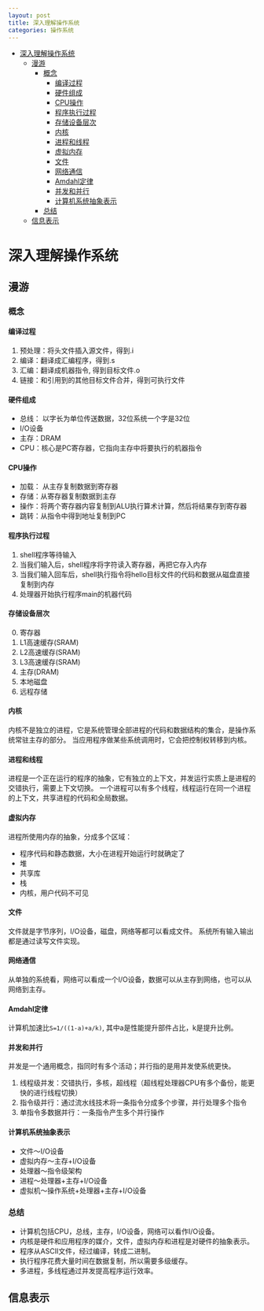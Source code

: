 ```yaml
---
layout: post
title: 深入理解操作系统
categories: 操作系统
---
```


- [深入理解操作系统](#深入理解操作系统)
  - [漫游](#漫游)
    - [概念](#概念)
      - [编译过程](#编译过程)
      - [硬件组成](#硬件组成)
      - [CPU操作](#cpu操作)
      - [程序执行过程](#程序执行过程)
      - [存储设备层次](#存储设备层次)
      - [内核](#内核)
      - [进程和线程](#进程和线程)
      - [虚拟内存](#虚拟内存)
      - [文件](#文件)
      - [网络通信](#网络通信)
      - [Amdahl定律](#amdahl定律)
      - [并发和并行](#并发和并行)
      - [计算机系统抽象表示](#计算机系统抽象表示)
    - [总结](#总结)
  - [信息表示](#信息表示)

# 深入理解操作系统

## 漫游
### 概念
#### 编译过程
1. 预处理：将头文件插入源文件，得到.i
2. 编译：翻译成汇编程序，得到.s
3. 汇编：翻译成机器指令, 得到目标文件.o
4. 链接：和引用到的其他目标文件合并，得到可执行文件

#### 硬件组成
* 总线： 以字长为单位传送数据，32位系统一个字是32位
* I/O设备
* 主存：DRAM
* CPU：核心是PC寄存器，它指向主存中将要执行的机器指令

#### CPU操作
* 加载： 从主存复制数据到寄存器
* 存储：从寄存器复制数据到主存
* 操作：将两个寄存器内容复制到ALU执行算术计算，然后将结果存到寄存器
* 跳转：从指令中得到地址复制到PC

#### 程序执行过程
1. shell程序等待输入
2. 当我们输入后，shell程序将字符读入寄存器，再把它存入内存
3. 当我们输入回车后，shell执行指令将hello目标文件的代码和数据从磁盘直接复制到内存
4. 处理器开始执行程序main的机器代码

#### 存储设备层次
0. 寄存器
1. L1高速缓存(SRAM)
2. L2高速缓存(SRAM)
3. L3高速缓存(SRAM)
4. 主存(DRAM)
5. 本地磁盘
6. 远程存储

#### 内核
内核不是独立的进程，它是系统管理全部进程的代码和数据结构的集合，是操作系统常驻主存的部分。
当应用程序做某些系统调用时，它会把控制权转移到内核。

#### 进程和线程
进程是一个正在运行的程序的抽象，它有独立的上下文，并发运行实质上是进程的交错执行，需要上下文切换。
一个进程可以有多个线程，线程运行在同一个进程的上下文，共享进程的代码和全局数据。

#### 虚拟内存
进程所使用内存的抽象，分成多个区域：
* 程序代码和静态数据，大小在进程开始运行时就确定了
* 堆
* 共享库
* 栈
* 内核，用户代码不可见

#### 文件
文件就是字节序列，I/O设备，磁盘，网络等都可以看成文件。
系统所有输入输出都是通过读写文件实现。

#### 网络通信
从单独的系统看，网络可以看成一个I/O设备，数据可以从主存到网络，也可以从网络到主存。

#### Amdahl定律
计算机加速比`S=1/((1-a)+a/k)`, 其中a是性能提升部件占比，k是提升比例。

#### 并发和并行
并发是一个通用概念，指同时有多个活动；并行指的是用并发使系统更快。
1. 线程级并发：交错执行，多核，超线程（超线程处理器CPU有多个备份，能更快的进行线程切换）
2. 指令级并行：通过流水线技术将一条指令分成多个步骤，并行处理多个指令
3. 单指令多数据并行：一条指令产生多个并行操作

#### 计算机系统抽象表示
* 文件～I/O设备
* 虚拟内存～主存+I/O设备
* 处理器～指令级架构
* 进程～处理器+主存+I/O设备
* 虚拟机～操作系统+处理器+主存+I/O设备

### 总结
* 计算机包括CPU，总线，主存，I/O设备，网络可以看作I/O设备。
* 内核是硬件和应用程序的媒介，文件，虚拟内存和进程是对硬件的抽象表示。
* 程序从ASCII文件，经过编译，转成二进制。
* 执行程序花费大量时间在数据复制，所以需要多级缓存。
* 多进程，多线程通过并发提高程序运行效率。

## 信息表示
